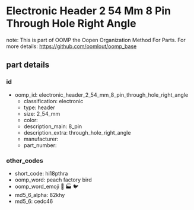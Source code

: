# Electronic Header 2 54 Mm 8 Pin Through Hole Right Angle  

note: This is part of OOMP the Oopen Organization Method For Parts. For more details: https://github.com/oomlout/oomp_base

##  part details





### id
* oomp_id: electronic_header_2_54_mm_8_pin_through_hole_right_angle
  * classification: electronic
  * type: header
  * size: 2_54_mm
  * color: 
  * description_main: 8_pin
  * description_extra: through_hole_right_angle
  * manufacturer: 
  * part_number: 

### other_codes
* short_code: hi18pthra
* oomp_word: peach factory bird
* oomp_word_emoji :peach: :factory: :bird:
* md5_6_alpha: 82khy
* md5_6: cedc46